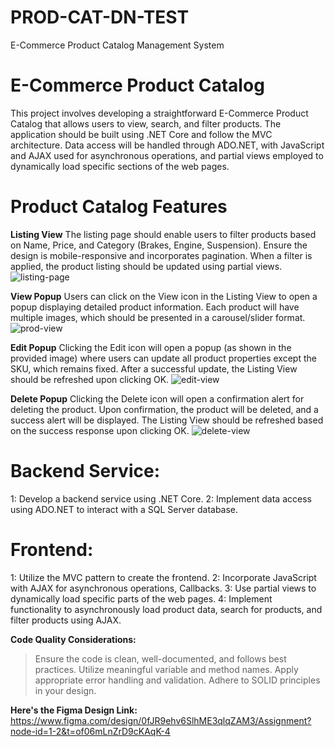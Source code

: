 # PROD-CAT-DN-TEST
E-Commerce Product Catalog Management System

# E-Commerce Product Catalog
This project involves developing a straightforward E-Commerce Product Catalog that allows users to view, search, and filter products. The application should be built using .NET Core and follow the MVC architecture. Data access will be handled through ADO.NET, with JavaScript and AJAX used for asynchronous operations, and partial views employed to dynamically load specific sections of the web pages.

# Product Catalog Features

**Listing View**
The listing page should enable users to filter products based on Name, Price, and Category (Brakes, Engine, Suspension). Ensure the design is mobile-responsive and incorporates pagination. When a filter is applied, the product listing should be updated using partial views.
![listing-page](https://github.com/user-attachments/assets/778d2a1d-f099-4543-a229-a6d7a757b73e)

**View Popup**
Users can click on the View icon in the Listing View to open a popup displaying detailed product information. Each product will have multiple images, which should be presented in a carousel/slider format.
![prod-view](https://github.com/user-attachments/assets/154f96fb-10dd-4520-bdbf-3fb8d5bdfdf2)


**Edit Popup**
Clicking the Edit icon will open a popup (as shown in the provided image) where users can update all product properties except the SKU, which remains fixed. After a successful update, the Listing View should be refreshed upon clicking OK.
![edit-view](https://github.com/user-attachments/assets/b6855e3d-d92d-4248-865f-bffa8d817bdd)


**Delete Popup**
Clicking the Delete icon will open a confirmation alert for deleting the product. Upon confirmation, the product will be deleted, and a success alert will be displayed. The Listing View should be refreshed based on the success response upon clicking OK.
![delete-view](https://github.com/user-attachments/assets/8c5115f7-9e75-4e24-b204-4f7788d3e66d)


# Backend Service:
1: Develop a backend service using .NET Core.
2: Implement data access using ADO.NET to interact with a SQL Server database.

# Frontend:
1: Utilize the MVC pattern to create the frontend.
2: Incorporate JavaScript with AJAX for asynchronous operations, Callbacks.
3: Use partial views to dynamically load specific parts of the web pages.
4: Implement functionality to asynchronously load product data, search for products, and filter products using AJAX.

**Code Quality Considerations:**
> Ensure the code is clean, well-documented, and follows best practices.
> Utilize meaningful variable and method names.
> Apply appropriate error handling and validation.
> Adhere to SOLID principles in your design.

**Here's the Figma Design Link:** https://www.figma.com/design/0fJR9ehv6SlhME3qlqZAM3/Assignment?node-id=1-2&t=of06mLnZrD9cKAqK-4

